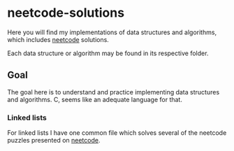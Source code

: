 # neetcode-solutions

Here you will find my implementations of data structures and algorithms, which includes [neetcode](https://neetcode.io/) solutions.

Each data structure or algorithm may be found in its respective folder.

## Goal

The goal here is to understand and practice implementing data structures and algorithms. C, seems like an adequate language for that. 

### Linked lists

For linked lists I have one common file which solves several of the neetcode puzzles presented on [neetcode](https://neetcode.io/practice).
